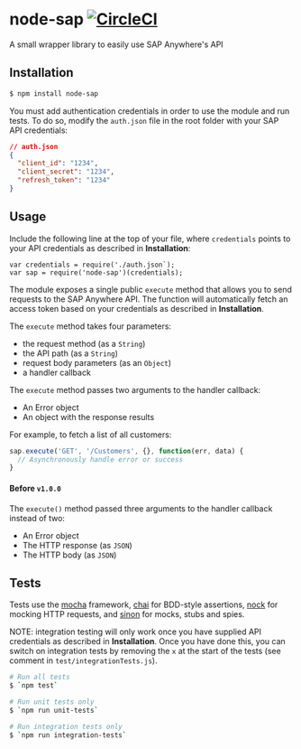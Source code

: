 # node-sap [![CircleCI](https://circleci.com/gh/DarylRodrigo/node-sap/tree/master.svg?style=svg)](https://circleci.com/gh/DarylRodrigo/node-sap/tree/master)

A small wrapper library to easily use SAP Anywhere's API

## Installation

```sh
$ npm install node-sap
```

You must add authentication credentials in order to use the module and run tests. To do so, modify the `auth.json` file in the root folder with your SAP API credentials:
```json
// auth.json
{
  "client_id": "1234",
  "client_secret": "1234",
  "refresh_token": "1234"
}
```

## Usage

Include the following line at the top of your file, where `credentials` points to your API credentials as described in **Installation**:

```
var credentials = require('./auth.json`);
var sap = require('node-sap')(credentials);
```

The module exposes a single public `execute` method that allows you to send requests to the SAP Anywhere API. The function will automatically fetch an access token based on your credentials as described in **Installation**.

The `execute` method takes four parameters:
* the request method (as a `String`)
* the API path (as a `String`)
* request body parameters (as an `Object`)
* a handler callback

The `execute` method passes two arguments to the handler callback:
* An Error object
* An object with the response results

For example, to fetch a list of all customers:
```js
sap.execute('GET', '/Customers', {}, function(err, data) {
  // Asynchronously handle error or success
}
```

#### Before `v1.0.0`

The `execute()` method passed three arguments to the handler callback instead of two:
* An Error object
* The HTTP response (as `JSON`)
* The HTTP body (as `JSON`)

## Tests

Tests use the [mocha](https://github.com/mochajs/mocha) framework, [chai](https://github.com/chaijs/chai) for BDD-style assertions, [nock](https://github.com/node-nock/nock) for mocking HTTP requests, and [sinon](https://github.com/sinonjs/sinon) for mocks, stubs and spies.

NOTE: integration testing will only work once you have supplied API credentials as described in **Installation**. Once you have done this, you can switch on integration tests by removing the `x` at the start of the tests (see comment in `test/integrationTests.js`).

```sh
# Run all tests
$ `npm test`

# Run unit tests only
$ `npm run unit-tests`

# Run integration tests only
$ `npm run integration-tests`
```
